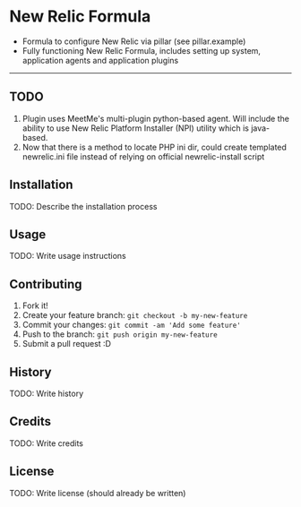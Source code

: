 # New Relic Formula

- Formula to configure New Relic via pillar (see pillar.example)
- Fully functioning New Relic Formula, includes setting up system, application agents and application plugins 

----

## TODO

1. Plugin uses MeetMe's multi-plugin python-based agent. Will include the ability to use New Relic Platform
   Installer (NPI) utility which is java-based.
1. Now that there is a method to locate PHP ini dir, could create templated newrelic.ini file instead of 
   relying on official newrelic-install script

## Installation

TODO: Describe the installation process

## Usage

TODO: Write usage instructions

## Contributing

1. Fork it!
2. Create your feature branch: `git checkout -b my-new-feature`
3. Commit your changes: `git commit -am 'Add some feature'`
4. Push to the branch: `git push origin my-new-feature`
5. Submit a pull request :D

## History

TODO: Write history

## Credits

TODO: Write credits

## License

TODO: Write license (should already be written)
